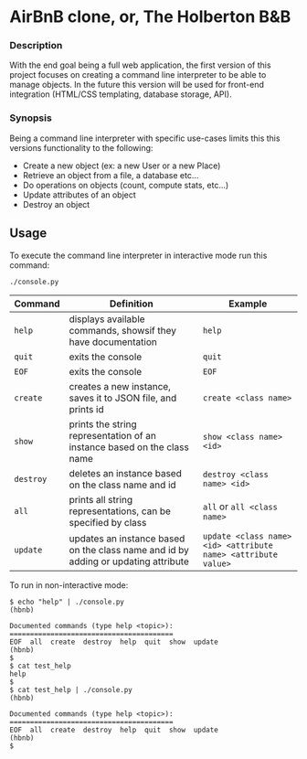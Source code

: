# AirBnB clone, or, The Holberton B&B

### Description
With the end goal being a full web application, the first version of this  project focuses on creating a command line interpreter to be able to manage objects.
In the future this version will be used for front-end integration (HTML/CSS templating, database storage, API).

### Synopsis
Being a command line interpreter with specific use-cases limits this this versions functionality to the following:
* Create a new object (ex: a new User or a new Place)
* Retrieve an object from a file, a database etc...
* Do operations on objects (count, compute stats, etc...)
* Update attributes of an object
* Destroy an object

## Usage
To execute the command line interpreter in interactive mode run this command:
```
./console.py
```

|   **Command** |  **Definition**						 | **Example**		|
|---------------|--------------------------------------------------------------- |----------------------|
|  `help`	|  displays available commands, showsif they have documentation	 | `help`	       |
|  `quit`	|  exits the console						 | `quit`	       |
|  `EOF` 	|  exits the console						 | `EOF`		       |
|  `create` 	|  creates a new instance, saves it to JSON file, and prints id  | `create <class name>` |
|  `show`	|  prints the string representation of an instance based on the class name	|  `show <class name> <id>` |
|  `destroy`  	|  deletes an instance based on the class name and id		   		| `destroy <class name> <id>` |
|  `all`  	|  prints all string representations, can be specified by class			| `all` or `all <class name>` |
|  `update`	|  updates an instance based on the class name and id by adding or updating attribute | `update <class name> <id> <attribute name> <attribute value>` |


To run in non-interactive mode:
```
$ echo "help" | ./console.py
(hbnb)

Documented commands (type help <topic>):
========================================
EOF  all  create  destroy  help  quit  show  update
(hbnb) 
$
$ cat test_help
help
$
$ cat test_help | ./console.py
(hbnb)

Documented commands (type help <topic>):
========================================
EOF  all  create  destroy  help  quit  show  update
(hbnb) 
$
```
